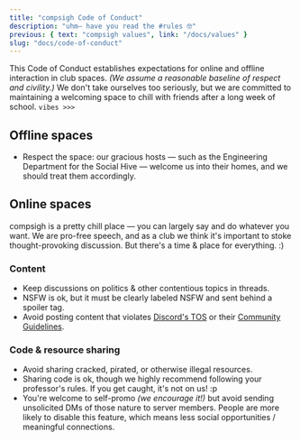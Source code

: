 ```yaml
---
title: "compsigh Code of Conduct"
description: "uhm— have you read the #rules 🤓"
previous: { text: "compsigh values", link: "/docs/values" }
slug: "docs/code-of-conduct"
---
```


This Code of Conduct establishes expectations for online and offline interaction in club spaces. *(We assume a reasonable baseline of respect and civility.)* We don't take ourselves too seriously, but we are committed to maintaining a welcoming space to chill with friends after a long week of school. `vibes >>>`

## Offline spaces

- Respect the space: our gracious hosts — such as the Engineering Department for the Social Hive — welcome us into their homes, and we should treat them accordingly.

## Online spaces

compsigh is a pretty chill place — you can largely say and do whatever you want. We are pro-free speech, and as a club we think it's important to stoke thought-provoking discussion. But there's a time & place for everything. :)

### Content

- Keep discussions on politics & other contentious topics in threads.
- <CasePreserver>NSFW</CasePreserver> is ok, but it must be clearly labeled <CasePreserver>NSFW</CasePreserver> and sent behind a spoiler tag.
- Avoid posting content that violates [Discord's <CasePreserver>TOS</CasePreserver>](https://discord.com/terms) or their [Community Guidelines](https://discord.com/guidelines).

### Code & resource sharing

- Avoid sharing cracked, pirated, or otherwise illegal resources.
- Sharing code is ok, though we highly recommend following your professor's rules. If you get caught, it's not on us! :p
- You're welcome to self-promo *(we encourage it!)* but avoid sending unsolicited DMs of those nature to server members. People are more likely to disable this feature, which means less social opportunities / meaningful connections.
